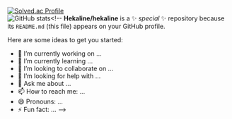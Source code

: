[![Solved.ac Profile](http://mazassumnida.wtf/api/v2/generate_badge?boj=hekaline)](https://solved.ac/hekaline/)  
![GitHub stats](https://github-readme-stats.vercel.app/api?username=Hekaline&show_icons=true&theme=radical)<!--
**Hekaline/hekaline** is a ✨ _special_ ✨ repository because its `README.md` (this file) appears on your GitHub profile.

Here are some ideas to get you started:

- 🔭 I’m currently working on ...
- 🌱 I’m currently learning ...
- 👯 I’m looking to collaborate on ...
- 🤔 I’m looking for help with ...
- 💬 Ask me about ...
- 📫 How to reach me: ...
- 😄 Pronouns: ...
- ⚡ Fun fact: ...
-->
